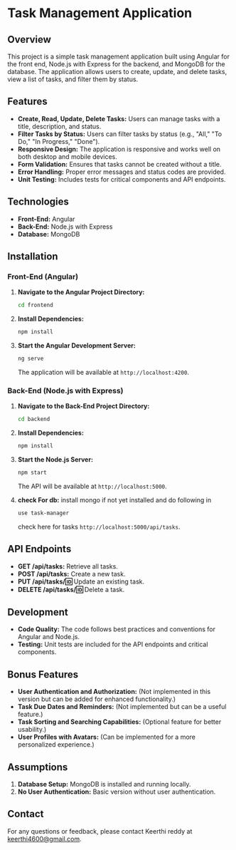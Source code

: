 # Task Management Application

## Overview

This project is a simple task management application built using Angular for the front end, Node.js with Express for the backend, and MongoDB for the database. The application allows users to create, update, and delete tasks, view a list of tasks, and filter them by status.

## Features

- **Create, Read, Update, Delete Tasks:** Users can manage tasks with a title, description, and status.
- **Filter Tasks by Status:** Users can filter tasks by status (e.g., "All," "To Do," "In Progress," "Done").
- **Responsive Design:** The application is responsive and works well on both desktop and mobile devices.
- **Form Validation:** Ensures that tasks cannot be created without a title.
- **Error Handling:** Proper error messages and status codes are provided.
- **Unit Testing:** Includes tests for critical components and API endpoints.

## Technologies

- **Front-End:** Angular
- **Back-End:** Node.js with Express
- **Database:** MongoDB

## Installation

### Front-End (Angular)

1. **Navigate to the Angular Project Directory:**

   ```bash
   cd frontend
   ```

2. **Install Dependencies:**

   ```bash
   npm install
   ```

3. **Start the Angular Development Server:**

   ```bash
   ng serve
   ```

   The application will be available at `http://localhost:4200`.

### Back-End (Node.js with Express)

1. **Navigate to the Back-End Project Directory:**

   ```bash
   cd backend
   ```

2. **Install Dependencies:**

   ```bash
   npm install
   ```

3. **Start the Node.js Server:**

   ```bash
   npm start
   ```

   The API will be available at `http://localhost:5000`.
4. **check For db:**
   install mongo if not yet installed and do following in 
   ```bash
   use task-manager
   ```
   check here for tasks `http://localhost:5000/api/tasks`.
   

## API Endpoints

- **GET /api/tasks:** Retrieve all tasks.
- **POST /api/tasks:** Create a new task.
- **PUT /api/tasks/:id:** Update an existing task.
- **DELETE /api/tasks/:id:** Delete a task.

## Development

- **Code Quality:** The code follows best practices and conventions for Angular and Node.js.
- **Testing:** Unit tests are included for the API endpoints and critical components.

## Bonus Features

- **User Authentication and Authorization:** (Not implemented in this version but can be added for enhanced functionality.)
- **Task Due Dates and Reminders:** (Not implemented but can be a useful feature.)
- **Task Sorting and Searching Capabilities:** (Optional feature for better usability.)
- **User Profiles with Avatars:** (Can be implemented for a more personalized experience.)

## Assumptions

1. **Database Setup:** MongoDB is installed and running locally.
3. **No User Authentication:** Basic version without user authentication.

## Contact

For any questions or feedback, please contact Keerthi reddy at keerthi4600@gmail.com.